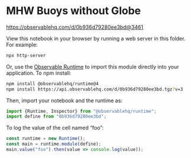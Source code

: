 # MHW Buoys without Globe

https://observablehq.com/d/0b936d79280ee3bd@3461

View this notebook in your browser by running a web server in this folder. For
example:

~~~sh
npx http-server
~~~

Or, use the [Observable Runtime](https://github.com/observablehq/runtime) to
import this module directly into your application. To npm install:

~~~sh
npm install @observablehq/runtime@4
npm install https://api.observablehq.com/d/0b936d79280ee3bd.tgz?v=3
~~~

Then, import your notebook and the runtime as:

~~~js
import {Runtime, Inspector} from "@observablehq/runtime";
import define from "0b936d79280ee3bd";
~~~

To log the value of the cell named “foo”:

~~~js
const runtime = new Runtime();
const main = runtime.module(define);
main.value("foo").then(value => console.log(value));
~~~
